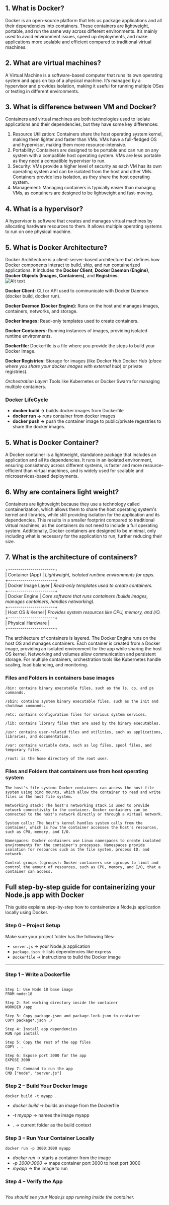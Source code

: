 ## 1. What is Docker?  
Docker is an open-source platform that lets us package applications and all their dependencies into containers. These containers are lightweight, portable, and run the same way across different environments. It’s mainly used to avoid environment issues, speed up deployments, and make applications more scalable and efficient compared to traditional virtual machines.  

## 2. What are virtual machines?  
A Virtual Machine is a software-based computer that runs its own operating system and apps on top of a physical machine. It’s managed by a hypervisor and provides isolation, making it useful for running multiple OSes or testing in different environments.  

## 3. What is difference between VM and Docker?  
Containers and virtual machines are both technologies used to isolate applications and their dependencies, but they have some key differences:  
1. Resource Utilization: Containers share the host operating system kernel, making them lighter and faster than VMs. VMs have a full-fledged OS and hypervisor, making them more resource-intensive.  
2. Portability: Containers are designed to be portable and can run on any system with a compatible host operating system. VMs are less portable as they need a compatible hypervisor to run.  
3. Security: VMs provide a higher level of security as each VM has its own operating system and can be isolated from the host and other VMs. Containers provide less isolation, as they share the host operating system.  
4. Management: Managing containers is typically easier than managing VMs, as containers are designed to be lightweight and fast-moving. 

## 4. What is a hypervisor?  
A hypervisor is software that creates and manages virtual machines by allocating hardware resources to them. It allows multiple operating systems to run on one physical machine.  

## 5. What is Docker Architecture?   
Docker Architecture is a client-server-based architecture that defines how Docker components interact to build, ship, and run containerized applications. It includes the **Docker Client**, **Docker Daemon (Engine)**, **Docker Objects (Images, Containers)**, and **Registries**.   
![Alt text](./image.png)  

**Docker Client:** CLI or API used to communicate with Docker Daemon (docker build, docker run).  

**Docker Daemon (Docker Engine):** Runs on the host and manages images, containers, networks, and storage.  

**Docker Images:** Read-only templates used to create containers.  

**Docker Containers:** Running instances of images, providing isolated runtime environments.  

**Dockerfile:** Dockerfile is a file where you provide the steps to build your Docker Image.  

**Docker Registries:** Storage for images (like Docker Hub Docker Hub (*place where you share your docker images with external hub*) or private registries).  

*Orchestration Layer:* Tools like Kubernetes or Docker Swarm for managing multiple containers.  

### Docker LifeCycle  
- **docker build ->** builds docker images from Dockerfile  
- **docker run ->** runs container from docker images  
- **docker push ->** push the container image to public/private regestries to share the docker images.     

## 5. What is Docker Container?  
A Docker container is a lightweight, standalone package that includes an application and all its dependencies. It runs in an isolated environment, ensuring consistency across different systems, is faster and more resource-efficient than virtual machines, and is widely used for scalable and microservices-based deployments.   

## 6. Why are containers light weight?   
Containers are lightweight because they use a technology called containerization, which allows them to share the host operating system's kernel and libraries, while still providing isolation for the application and its dependencies. This results in a smaller footprint compared to traditional virtual machines, as the containers do not need to include a full operating system. Additionally, Docker containers are designed to be minimal, only including what is necessary for the application to run, further reducing their size.   

## 7. What is the architecture of containers?  

+-----------------------+  
|   Container (App)     | *Lightweight, isolated runtime environments for apps.*   
+-----------------------+  
|   Docker Image Layer  | *Read-only templates used to create containers.*    
+-----------------------+  
|   Docker Engine       | *Core software that runs containers (builds images, manages containers, handles networking).*    
+-----------------------+  
|   Host OS & Kernel    | *Provides system resources like CPU, memory, and I/O.*   
+-----------------------+  
|   Physical Hardware   |    
+-----------------------+    

The architecture of containers is layered. The Docker Engine runs on the host OS and manages containers. Each container is created from a Docker image, providing an isolated environment for the app while sharing the host OS kernel. Networking and volumes allow communication and persistent storage. For multiple containers, orchestration tools like Kubernetes handle scaling, load balancing, and monitoring.  

### Files and Folders in containers base images  

    /bin: contains binary executable files, such as the ls, cp, and ps commands.  

    /sbin: contains system binary executable files, such as the init and shutdown commands.  

    /etc: contains configuration files for various system services.  

    /lib: contains library files that are used by the binary executables.  

    /usr: contains user-related files and utilities, such as applications, libraries, and documentation.   

    /var: contains variable data, such as log files, spool files, and temporary files.   

    /root: is the home directory of the root user.  


### Files and Folders that containers use from host operating system  
    The host's file system: Docker containers can access the host file system using bind mounts, which allow the container to read and write files in the host file system.  

    Networking stack: The host's networking stack is used to provide network connectivity to the container. Docker containers can be connected to the host's network directly or through a virtual network.   

    System calls: The host's kernel handles system calls from the container, which is how the container accesses the host's resources, such as CPU, memory, and I/O.   
 
    Namespaces: Docker containers use Linux namespaces to create isolated environments for the container's processes. Namespaces provide isolation for resources such as the file system, process ID, and network.   

    Control groups (cgroups): Docker containers use cgroups to limit and control the amount of resources, such as CPU, memory, and I/O, that a container can access.   

## Full step-by-step guide for containerizing your Node.js app with Docker  

This guide explains step-by-step how to containerize a Node.js application locally using Docker.

### Step 0 – Project Setup

Make sure your project folder has the following files:

- `server.js` → your Node.js application  
- `package.json` → lists dependencies like express  
- `Dockerfile` → instructions to build the Docker image  

---

### Step 1 – Write a Dockerfile
```

Step 1: Use Node 18 base image  
FROM node:18

Step 2: Set working directory inside the container   
WORKDIR /app

Step 3: Copy package.json and package-lock.json to container   
COPY package*.json ./

Step 4: Install app dependencies   
RUN npm install

Step 5: Copy the rest of the app files  
COPY . .

Step 6: Expose port 3000 for the app   
EXPOSE 3000

Step 7: Command to run the app   
CMD ["node", "server.js"]

```

### Step 2 – Build Your Docker Image

` docker build -t myapp . `

- *docker build* → builds an image from the Dockerfile

- *-t myapp* → names the image myapp

- . → current folder as the build context

### Step 3 – Run Your Container Locally

`docker run -p 3000:3000 myapp`

- *docker run* → starts a container from the image
- *-p 3000:3000* → maps container port 3000 to host port 3000
- *myapp* → the image to run

### Step 4 – Verify the App

``` http://localhost:3000
```  
*You should see your Node.js app running inside the container.*  



